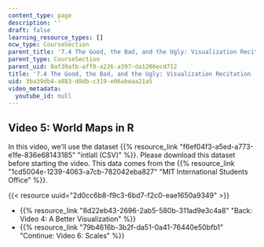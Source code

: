 ```yaml
---
content_type: page
description: ''
draft: false
learning_resource_types: []
ocw_type: CourseSection
parent_title: '7.4 The Good, the Bad, and the Ugly: Visualization Recitation  (Recitation)'
parent_type: CourseSection
parent_uid: 0af39afb-aff0-a226-a397-da1206ecd712
title: '7.4 The Good, the Bad, and the Ugly: Visualization Recitation  (Recitation)'
uid: 3ba39db4-a883-d8db-c319-e06abeaa21a5
video_metadata:
  youtube_id: null
---
```

## Video 5: World Maps in R

In this video, we'll use the dataset {{% resource_link "f6ef04f3-a5ed-a773-e1fe-836e68143185" "intlall (CSV)" %}}. Please download this dataset before starting the video. This data comes from the {{% resource_link "1cd5004e-1239-4063-a7cb-782042eba827" "MIT International Students Office" %}}.

{{< resource uuid="2d0cc6b8-f9c3-6bd7-f2c0-eae1650a9349" >}}

- {{% resource_link "8d22eb43-2696-2ab5-580b-311ad9e3c4a8" "Back: Video 4: A Better Visualization" %}}
- {{% resource_link "79b4616b-3b2f-da51-0a41-76440e50bfb1" "Continue: Video 6: Scales" %}}